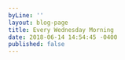 ```yaml
---
byLine: ''
layout: blog-page
title: Every Wednesday Morning
date: 2018-06-14 14:54:45 -0400
published: false
---
```

